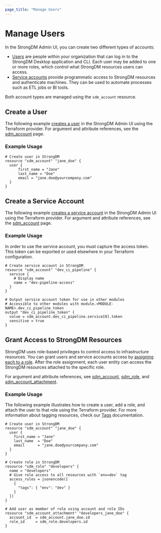```yaml
---
page_title: "Manage Users"
---
```


# Manage Users

In the StrongDM Admin UI, you can create two different types of accounts:

* [Users](https://www.strongdm.com/docs/admin-ui-guide/access/users/) are people within your organization that can log in to the StrongDM Desktop application and CLI. Each user may be added to one or more roles, which control what StrongDM resources users can access.
* [Service accounts](https://www.strongdm.com/docs/admin-ui-guide/access/service-accounts) provide programmatic access to StrongDM resources and authenticate machines. They can be used to automate processes such as ETL jobs or BI tools.

Both account types are managed using the `sdm_account` resource.

## Create a User

The following example [creates a user](https://www.strongdm.com/docs/admin-ui-guide/access/users/) in the StrongDM Admin UI using the Terraform provider. For argument and attribute references, see the [sdm_account](https://registry.terraform.io/providers/strongdm/sdm/latest/docs/resources/account) page.

### Example Usage

```hcl
# Create user in StrongDM
resource "sdm_account" "jane_doe" {
  user {
      first_name = "Jane"
      last_name = "Doe"
      email = "jane.doe@yourcompany.com"
  }
}
```

## Create a Service Account

The following example [creates a service account](https://www.strongdm.com/docs/admin-ui-guide/access/service-accounts/) in the StrongDM Admin UI using the Terraform provider. For argument and attribute references, see the [sdm_account](https://registry.terraform.io/providers/strongdm/sdm/latest/docs/resources/account) page.

### Example Usage

In order to use the service account, you must capture the access token. This token can be exported or used elsewhere in your Terraform configuration.

```hcl
# Create service account in StrongDM
resource "sdm_account" "dev_ci_pipeline" {
  service {
    # Display name
    name = "dev-pipeline-access"
  }
}

# Output service account token for use in other modules
# Accessible to other modules with module.<MODULE-NAME>.dev_ci_pipeline_token
output "dev_ci_pipeline_token" {
  value = sdm_account.dev_ci_pipeline.service[0].token
  sensitive = true
}
```

## Grant Access to StrongDM Resources

StrongDM uses role-based privileges to control access to infrastructure resources. You can grant users and service accounts access by [assigning each to a role](https://www.strongdm.com/docs/admin-ui-guide/access/roles/). After the role assignment, each user entity can access the StrongDM resources attached to the specific role.

For argument and attribute references, see [sdm_account](https://registry.terraform.io/providers/strongdm/sdm/latest/docs/resources/account), [sdm_role](https://registry.terraform.io/providers/strongdm/sdm/latest/docs/resources/role), and [sdm_account_attachment](https://registry.terraform.io/providers/strongdm/sdm/latest/docs/resources/account_attachment).

### Example Usage

The following example illustrates how to create a user, add a role, and attach the user to that role using the Terraform provider. For more information about tagging resources, check our [Tags](https://www.strongdm.com/docs/automation/getting-started/tags/) documentation.

```hcl
# Create user in StrongDM
resource "sdm_account" "jane_doe" {
  user {
    first_name = "Jane"
    last_name  = "Doe"
    email      = "jane.doe@yourcompany.com"
  }
}

# Create role in StrongDM
resource "sdm_role" "developers" {
  name = "developers"
  # Give role access to all resources with `env=dev` tag
  access_rules = jsonencode([
    {
      "tags": { "env": "dev" }
    }
  ])
}

# Add user as member of role using account and role IDs
resource "sdm_account_attachment" "developers_jane_doe" {
  account_id  = sdm_account.jane_doe.id
  role_id     = sdm_role.developers.id
}
```
